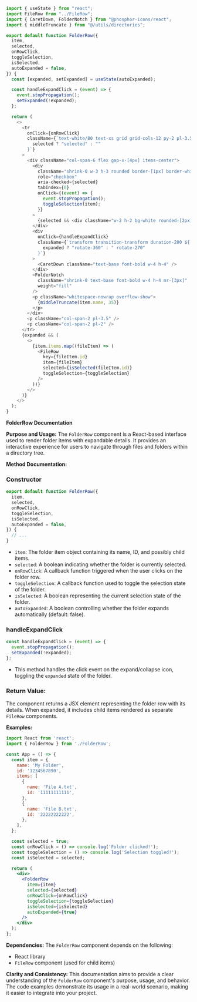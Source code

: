```javascript
import { useState } from "react";
import FileRow from "../FileRow";
import { CaretDown, FolderNotch } from "@phosphor-icons/react";
import { middleTruncate } from "@/utils/directories";

export default function FolderRow({
  item,
  selected,
  onRowClick,
  toggleSelection,
  isSelected,
  autoExpanded = false,
}) {
  const [expanded, setExpanded] = useState(autoExpanded);

  const handleExpandClick = (event) => {
    event.stopPropagation();
    setExpanded(!expanded);
  };

  return (
    <>
      <tr
        onClick={onRowClick}
        className={`text-white/80 text-xs grid grid-cols-12 py-2 pl-3.5 pr-8 bg-[#1C1E21] hover:bg-sky-500/20 cursor-pointer w-full file-row ${
          selected ? "selected" : ""
        }`}
      >
        <div className="col-span-6 flex gap-x-[4px] items-center">
          <div
            className="shrink-0 w-3 h-3 rounded border-[1px] border-white flex justify-center items-center cursor-pointer"
            role="checkbox"
            aria-checked={selected}
            tabIndex={0}
            onClick={(event) => {
              event.stopPropagation();
              toggleSelection(item);
            }}
          >
            {selected && <div className="w-2 h-2 bg-white rounded-[2px]" />}
          </div>
          <div
            onClick={handleExpandClick}
            className={`transform transition-transform duration-200 ${
              expanded ? "rotate-360" : " rotate-270"
            }`}
          >
            <CaretDown className="text-base font-bold w-4 h-4" />
          </div>
          <FolderNotch
            className="shrink-0 text-base font-bold w-4 h-4 mr-[3px]"
            weight="fill"
          />
          <p className="whitespace-nowrap overflow-show">
            {middleTruncate(item.name, 35)}
          </p>
        </div>
        <p className="col-span-2 pl-3.5" />
        <p className="col-span-2 pl-2" />
      </tr>
      {expanded && (
        <>
          {item.items.map((fileItem) => (
            <FileRow
              key={fileItem.id}
              item={fileItem}
              selected={isSelected(fileItem.id)}
              toggleSelection={toggleSelection}
            />
          ))}
        </>
      )}
    </>
  );
}

```
**FolderRow Documentation**

**Purpose and Usage:**
The `FolderRow` component is a React-based interface used to render folder items with expandable details. It provides an interactive experience for users to navigate through files and folders within a directory tree.

**Method Documentation:**

### Constructor
```typescript
export default function FolderRow({
  item,
  selected,
  onRowClick,
  toggleSelection,
  isSelected,
  autoExpanded = false,
}) {
  // ...
}
```
* `item`: The folder item object containing its name, ID, and possibly child items.
* `selected`: A boolean indicating whether the folder is currently selected.
* `onRowClick`: A callback function triggered when the user clicks on the folder row.
* `toggleSelection`: A callback function used to toggle the selection state of the folder.
* `isSelected`: A boolean representing the current selection state of the folder.
* `autoExpanded`: A boolean controlling whether the folder expands automatically (default: false).

### handleExpandClick
```typescript
const handleExpandClick = (event) => {
  event.stopPropagation();
  setExpanded(!expanded);
};
```
* This method handles the click event on the expand/collapse icon, toggling the `expanded` state of the folder.

### Return Value:
The component returns a JSX element representing the folder row with its details. When expanded, it includes child items rendered as separate `FileRow` components.

**Examples:**
```jsx
import React from 'react';
import { FolderRow } from './FolderRow';

const App = () => {
  const item = {
    name: 'My Folder',
    id: '1234567890',
    items: [
      {
        name: 'File A.txt',
        id: '11111111111',
      },
      {
        name: 'File B.txt',
        id: '22222222222',
      },
    ],
  };

  const selected = true;
  const onRowClick = () => console.log('Folder clicked!');
  const toggleSelection = () => console.log('Selection toggled!');
  const isSelected = selected;

  return (
    <div>
      <FolderRow
        item={item}
        selected={selected}
        onRowClick={onRowClick}
        toggleSelection={toggleSelection}
        isSelected={isSelected}
        autoExpanded={true}
      />
    </div>
  );
};
```
**Dependencies:**
The `FolderRow` component depends on the following:

* React library
* `FileRow` component (used for child items)

**Clarity and Consistency:**
This documentation aims to provide a clear understanding of the `FolderRow` component's purpose, usage, and behavior. The code examples demonstrate its usage in a real-world scenario, making it easier to integrate into your project.
